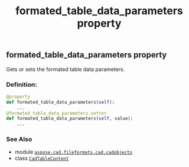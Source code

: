 ﻿---
title: formated_table_data_parameters property
second_title: Aspose.CAD for Python via .NET API References
description: 
type: docs
weight: 110
url: /python-net/aspose.cad.fileformats.cad.cadobjects/cadtablecontent/formated_table_data_parameters/
is_root: false
---

## formated_table_data_parameters property


Gets or sets the formated table data parameters.
### Definition:
```python
@property
def formated_table_data_parameters(self):
    ...
@formated_table_data_parameters.setter
def formated_table_data_parameters(self, value):
    ...
```

### See Also
* module [`aspose.cad.fileformats.cad.cadobjects`](../../)
* class [`CadTableContent`](/cad/python-net/aspose.cad.fileformats.cad.cadobjects/cadtablecontent)
